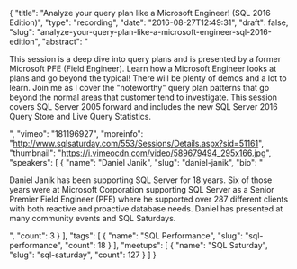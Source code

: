 {
  "title": "Analyze your query plan like a Microsoft Engineer! (SQL 2016 Edition)",
  "type": "recording",
  "date": "2016-08-27T12:49:31",
  "draft": false,
  "slug": "analyze-your-query-plan-like-a-microsoft-engineer-sql-2016-edition",
  "abstract": "<p>This session is a deep dive into query plans and is presented by a former Microsoft PFE (Field Engineer). Learn how a Microsoft Engineer looks at plans and go beyond the typical! There will be plenty of demos and a lot to learn. Join me as I cover the \"noteworthy\" query plan patterns that go beyond the normal areas that customer tend to investigate. This session covers SQL Server 2005 forward and includes the new SQL Server 2016 Query Store and Live Query Statistics. </p>",
  "vimeo": "181196927",
  "moreinfo": "http://www.sqlsaturday.com/553/Sessions/Details.aspx?sid=51161",
  "thumbnail": "https://i.vimeocdn.com/video/589679494_295x166.jpg",
  "speakers": [
    {
      "name": "Daniel Janik",
      "slug": "daniel-janik",
      "bio": "<p>Daniel Janik has been supporting SQL Server for 18 years. Six of those years were at Microsoft Corporation supporting SQL Server as a Senior Premier Field Engineer (PFE) where he supported over 287 different clients with both reactive and proactive database needs. Daniel has presented at many community events and SQL Saturdays.</p>",
      "count": 3
    }
  ],
  "tags": [
    {
      "name": "SQL Performance",
      "slug": "sql-performance",
      "count": 18
    }
  ],
  "meetups": [
    {
      "name": "SQL Saturday",
      "slug": "sql-saturday",
      "count": 127
    }
  ]
}
